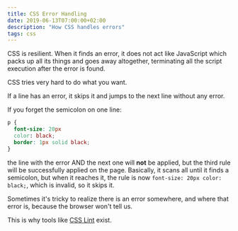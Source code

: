 ```yaml
---
title: CSS Error Handling
date: 2019-06-13T07:00:00+02:00
description: "How CSS handles errors"
tags: css
---
```


CSS is resilient. When it finds an error, it does not act like JavaScript which packs up all its things and goes away altogether, terminating all the script execution after the error is found.

CSS tries very hard to do what you want.

If a line has an error, it skips it and jumps to the next line without any error.

If you forget the semicolon on one line:

```css
p {
  font-size: 20px
  color: black;
  border: 1px solid black;
}
```

the line with the error AND the next one will **not** be applied, but the third rule will be successfully applied on the page. Basically, it scans all until it finds a semicolon, but  when it reaches it, the rule is now `font-size: 20px color: black;`, which is invalid, so it skips it.

Sometimes it's tricky to realize there is an error somewhere, and where that error is, because the browser won't tell us.

This is why tools like [CSS Lint](http://csslint.net/) exist.